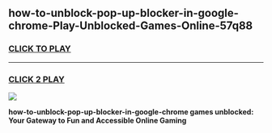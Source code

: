 
## how-to-unblock-pop-up-blocker-in-google-chrome-Play-Unblocked-Games-Online-57q88
<h3>
<a href="https://premium76.site?title=how-to-unblock-pop-up-blocker-in-google-chrome&ref=25A">CLICK TO PLAY</a></h3>
<hr>

<h3>
<a href="https://premium76.site?title=how-to-unblock-pop-up-blocker-in-google-chrome&ref=25A">CLICK 2 PLAY</a>
  
</h3>

<a href="https://premium76.site?title=how-to-unblock-pop-up-blocker-in-google-chrome&ref=25A"><img src="https://clearcache.store/games.png"></a>


**how-to-unblock-pop-up-blocker-in-google-chrome games unblocked: Your Gateway to Fun and Accessible Online Gaming**
